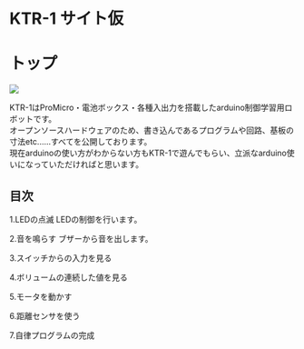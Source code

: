 # KTR-1 サイト仮

# トップ

[![](https://img.youtube.com/vi/HvboFmnxC9I/0.jpg)](https://www.youtube.com/watch?v=HvboFmnxC9I)

KTR-1はProMicro・電池ボックス・各種入出力を搭載したarduino制御学習用ロボットです。  
オープンソースハードウェアのため、書き込んであるプログラムや回路、基板の寸法etc......すべてを公開しております。  
現在arduinoの使い方がわからない方もKTR-1で遊んでもらい、立派なarduino使いになっていただければと思います。  

## 目次

1.LEDの点滅
LEDの制御を行います。

2.音を鳴らす
ブザーから音を出します。

3.スイッチからの入力を見る

4.ボリュームの連続した値を見る

5.モータを動かす

6.距離センサを使う

7.自律プログラムの完成
